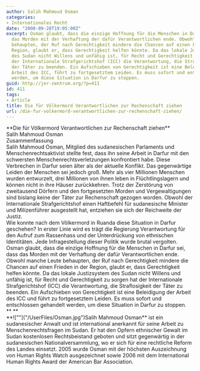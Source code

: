 ```yaml
---
author: Salih Mahmoud Osman
categories:
- Internationales Recht
date: "2008-09-28T19:05:00Z"
excerpt: Osman glaubt, dass die einzige Hoffnung für die Menschen in Darfur sei, dass
  das Morden mit der Verhaftung der dafür Verantwortlichen ende. Obwohl manche Leute
  behaupten, der Ruf nach Gerechtigkeit mindere die Chancen auf einen Frieden in der
  Region, glaubt er, dass Gerechtigkeit helfen könnte. Da das lokale Justizsystem
  des Sudan nicht Willens und unfähig ist, für Recht und Gerechtigkeit zu sorgen hat
  der Internationale Strafgerichtshof (ICC) die Verantwortung, die Straflosigkeit
  der Täter zu beenden. Ein Aufschieben von Gerechtigkeit ist eine Beleidigung der
  Arbeit des ICC, führt zu fortgesetztem Leiden. Es muss sofort und entschlossen gehandelt
  werden, um diese Situation in Darfur zu stoppen.
guid: http://jer-zentrum.org/?p=411
id: 411
tags:
- Article
title: Die für Völkermord Verantwortlichen zur Rechenschaft ziehen
url: /die-fur-volkermord-verantwortlichen-zur-rechenschaft-ziehen/
---
```


<div align=""center"">**<font size=""3"">Die für Völkermord Verantwortlichen zur Rechenschaft ziehen</font>**</div><div align=""center""><font size=""3"">Salih Mahmoud Osman</font></div><div align=""center""><font size=""3""> </font></div><div align=""center""><font size=""3"">Zusammenfassung</font></div><div><font size=""3""></font></div><div><font size=""3"">Salih Mahmoud Osman, Mitglied des sudanesischen Parlaments und Menschenrechtsaktivist stellte fest, dass ihn seine Arbeit in Darfur mit den schwersten Menschenrechtsverletzungen konfrontiert habe. Diese Verbrechen in Darfur seien älter als der aktuelle Konflikt. Das gegenwärtige Leiden der Menschen sei jedoch groß. Mehr als vier Millionen Menschen wurden entwurzelt, drei Millionen von ihnen leben in Flüchtlingslagern und können nicht in ihre Häuser zurückkehren. Trotz der Zerstörung von zweitausend Dörfern und den fortgesetzten Morden und Vergewaltigungen sind bislang keine der Täter zur Rechenschaft gezogen worden. Obwohl der Internationale Strafgerichtshof einen Haftbefehl für sudanesische Minister und Milizenführer ausgestellt hat, entziehen sie sich der Reichweite der Justiz.</font></div><div><font size=""3""> </font></div><div><font size=""3"">Wie konnte nach dem Völkermord in Ruanda diese Situation in Darfur geschehen? In erster Linie wird es trägt die Regierung Verantwortung für den Aufruf zum Rassenhass und der Unterdrückung von ethnischen Identitäten. Jede Infragestellung dieser Politik wurde brutal vergolten.</font></div><div><font size=""3""> </font></div><div><font size=""3"">Osman glaubt, dass die einzige Hoffnung für die Menschen in Darfur sei, dass das Morden mit der Verhaftung der dafür Verantwortlichen ende. Obwohl manche Leute behaupten, der Ruf nach Gerechtigkeit mindere die Chancen auf einen Frieden in der Region, glaubt er, dass Gerechtigkeit helfen könnte. Da das lokale Justizsystem des Sudan nicht Willens und unfähig ist, für Recht und Gerechtigkeit zu sorgen hat der Internationale Strafgerichtshof (ICC) die Verantwortung, die Straflosigkeit der Täter zu beenden. Ein Aufschieben von Gerechtigkeit ist eine Beleidigung der Arbeit des ICC und führt zu fortgesetztem Leiden. Es muss sofort und entschlossen gehandelt werden, um diese Situation in Darfur zu stoppen.</font></div><div><font size=""3""> </font></div><div>**<font size=""3""> </font>**</div><div><font size=""3"">**![""]("/UserFiles/Osman.jpg")Salih Mahmoud Osman** ist ein sudanesischer Anwalt und ist international anerkannt für seine Arbeit zu Menschenrechtsfragen im Sudan. Er hat den Opfern ethnischer Gewalt im Sudan kostenlosen Rechtsbeistand geboten und sitzt gegenwärtig in der sudanesischen Nationalversammlung, wo er sich für eine rechtliche Reform des Landes einsetzt. 2005 wurde Osman mit der höchsten Auszeichnung von Human Rights Watch ausgezeichnet sowie 2006 mit dem International Human Rights Award der American Bar Association.</font></div><div> </div><div> </div>
